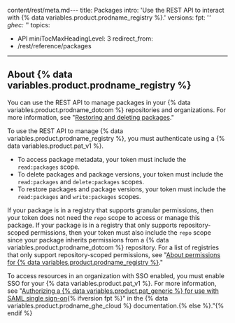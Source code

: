 content/rest/meta.md---
title: Packages
intro: 'Use the REST API to interact with {% data variables.product.prodname_registry %}.'
versions:
  fpt: '*'
  ghec: '*'
topics:
  - API
miniTocMaxHeadingLevel: 3
redirect_from:
  - /rest/reference/packages
---

## About {% data variables.product.prodname_registry %}

You can use the REST API to manage packages in your {% data variables.product.prodname_dotcom %} repositories and organizations. For more information, see "[Restoring and deleting packages](/packages/learn-github-packages/deleting-and-restoring-a-package)."

To use the REST API to manage {% data variables.product.prodname_registry %}, you must authenticate using a {% data variables.product.pat_v1 %}.
  - To access package metadata, your token must include the `read:packages` scope.
  - To delete packages and package versions, your token must include the `read:packages` and `delete:packages` scopes.
  - To restore packages and package versions, your token must include the `read:packages` and `write:packages` scopes.

If your package is in a registry that supports granular permissions, then your token does not need the `repo` scope to access or manage this package. If your package is in a registry that only supports repository-scoped permissions, then your token must also include the `repo` scope since your package inherits permissions from a {% data variables.product.prodname_dotcom %} repository. For a list of registries that only support repository-scoped permissions, see "[About permissions for {% data variables.product.prodname_registry %}](/packages/learn-github-packages/about-permissions-for-github-packages#permissions-for-repository-scoped-packages)."

To access resources in an organization with SSO enabled, you must enable SSO for your {% data variables.product.pat_v1 %}. For more information, see "[Authorizing a {% data variables.product.pat_generic %} for use with SAML single sign-on](/github/authenticating-to-github/authorizing-a-personal-access-token-for-use-with-saml-single-sign-on){% ifversion fpt %}" in the {% data variables.product.prodname_ghe_cloud %} documentation.{% else %}."{% endif %}

